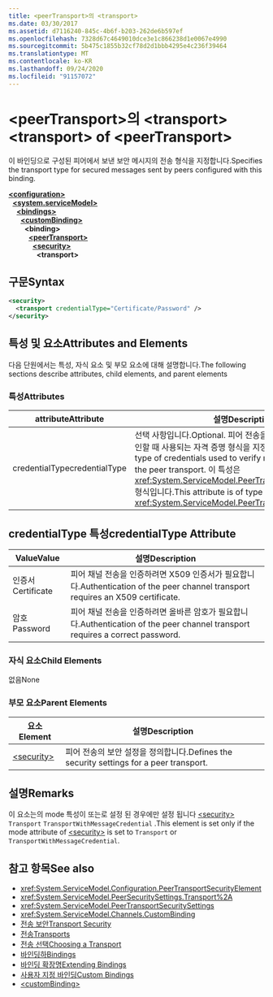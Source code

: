 ```yaml
---
title: <peerTransport>의 <transport>
ms.date: 03/30/2017
ms.assetid: d7116240-845c-4b6f-b203-262de6b597ef
ms.openlocfilehash: 7328d67c4649010dce3e1c866238d1e0067e4990
ms.sourcegitcommit: 5b475c1855b32cf78d2d1bbb4295e4c236f39464
ms.translationtype: MT
ms.contentlocale: ko-KR
ms.lasthandoff: 09/24/2020
ms.locfileid: "91157072"
---
```

# <a name="transport-of-peertransport"></a><span data-ttu-id="d51ac-102">\<peerTransport>의 \<transport></span><span class="sxs-lookup"><span data-stu-id="d51ac-102">\<transport> of \<peerTransport></span></span>

<span data-ttu-id="d51ac-103">이 바인딩으로 구성된 피어에서 보낸 보안 메시지의 전송 형식을 지정합니다.</span><span class="sxs-lookup"><span data-stu-id="d51ac-103">Specifies the transport type for secured messages sent by peers configured with this binding.</span></span>  
  
[**\<configuration>**](../configuration-element.md)\
&nbsp;&nbsp;[**\<system.serviceModel>**](system-servicemodel.md)\
&nbsp;&nbsp;&nbsp;&nbsp;[**\<bindings>**](bindings.md)\
&nbsp;&nbsp;&nbsp;&nbsp;&nbsp;&nbsp;[**\<customBinding>**](custombinding.md)\
&nbsp;&nbsp;&nbsp;&nbsp;&nbsp;&nbsp;&nbsp;&nbsp;**\<binding>**\
&nbsp;&nbsp;&nbsp;&nbsp;&nbsp;&nbsp;&nbsp;&nbsp;&nbsp;&nbsp;[**\<peerTransport>**](peertransport.md)\
&nbsp;&nbsp;&nbsp;&nbsp;&nbsp;&nbsp;&nbsp;&nbsp;&nbsp;&nbsp;&nbsp;&nbsp;[**\<security>**](security-of-peertransport.md)\
&nbsp;&nbsp;&nbsp;&nbsp;&nbsp;&nbsp;&nbsp;&nbsp;&nbsp;&nbsp;&nbsp;&nbsp;&nbsp;&nbsp;**\<transport>**  
  
## <a name="syntax"></a><span data-ttu-id="d51ac-104">구문</span><span class="sxs-lookup"><span data-stu-id="d51ac-104">Syntax</span></span>  
  
```xml  
<security>
  <transport credentialType="Certificate/Password" />
</security>
```  
  
## <a name="attributes-and-elements"></a><span data-ttu-id="d51ac-105">특성 및 요소</span><span class="sxs-lookup"><span data-stu-id="d51ac-105">Attributes and Elements</span></span>  

 <span data-ttu-id="d51ac-106">다음 단원에서는 특성, 자식 요소 및 부모 요소에 대해 설명합니다.</span><span class="sxs-lookup"><span data-stu-id="d51ac-106">The following sections describe attributes, child elements, and parent elements</span></span>  
  
### <a name="attributes"></a><span data-ttu-id="d51ac-107">특성</span><span class="sxs-lookup"><span data-stu-id="d51ac-107">Attributes</span></span>  
  
|<span data-ttu-id="d51ac-108">attribute</span><span class="sxs-lookup"><span data-stu-id="d51ac-108">Attribute</span></span>|<span data-ttu-id="d51ac-109">설명</span><span class="sxs-lookup"><span data-stu-id="d51ac-109">Description</span></span>|  
|---------------|-----------------|  
|<span data-ttu-id="d51ac-110">credentialType</span><span class="sxs-lookup"><span data-stu-id="d51ac-110">credentialType</span></span>|<span data-ttu-id="d51ac-111">선택 사항입니다.</span><span class="sxs-lookup"><span data-stu-id="d51ac-111">Optional.</span></span> <span data-ttu-id="d51ac-112">피어 전송을 통해 보내는 메시지를 확인할 때 사용되는 자격 증명 형식을 지정합니다.</span><span class="sxs-lookup"><span data-stu-id="d51ac-112">Specifies the type of credentials used to verify messages sent with the peer transport.</span></span> <span data-ttu-id="d51ac-113">이 특성은 <xref:System.ServiceModel.PeerTransportCredentialType> 형식입니다.</span><span class="sxs-lookup"><span data-stu-id="d51ac-113">This attribute is of type <xref:System.ServiceModel.PeerTransportCredentialType>.</span></span>|  
  
## <a name="credentialtype-attribute"></a><span data-ttu-id="d51ac-114">credentialType 특성</span><span class="sxs-lookup"><span data-stu-id="d51ac-114">credentialType Attribute</span></span>  
  
|<span data-ttu-id="d51ac-115">Value</span><span class="sxs-lookup"><span data-stu-id="d51ac-115">Value</span></span>|<span data-ttu-id="d51ac-116">설명</span><span class="sxs-lookup"><span data-stu-id="d51ac-116">Description</span></span>|  
|-----------|-----------------|  
|<span data-ttu-id="d51ac-117">인증서</span><span class="sxs-lookup"><span data-stu-id="d51ac-117">Certificate</span></span>|<span data-ttu-id="d51ac-118">피어 채널 전송을 인증하려면 X509 인증서가 필요합니다.</span><span class="sxs-lookup"><span data-stu-id="d51ac-118">Authentication of the peer channel transport requires an X509 certificate.</span></span>|  
|<span data-ttu-id="d51ac-119">암호</span><span class="sxs-lookup"><span data-stu-id="d51ac-119">Password</span></span>|<span data-ttu-id="d51ac-120">피어 채널 전송을 인증하려면 올바른 암호가 필요합니다.</span><span class="sxs-lookup"><span data-stu-id="d51ac-120">Authentication of the peer channel transport requires a correct password.</span></span>|  
  
### <a name="child-elements"></a><span data-ttu-id="d51ac-121">자식 요소</span><span class="sxs-lookup"><span data-stu-id="d51ac-121">Child Elements</span></span>  

 <span data-ttu-id="d51ac-122">없음</span><span class="sxs-lookup"><span data-stu-id="d51ac-122">None</span></span>  
  
### <a name="parent-elements"></a><span data-ttu-id="d51ac-123">부모 요소</span><span class="sxs-lookup"><span data-stu-id="d51ac-123">Parent Elements</span></span>  
  
|<span data-ttu-id="d51ac-124">요소</span><span class="sxs-lookup"><span data-stu-id="d51ac-124">Element</span></span>|<span data-ttu-id="d51ac-125">설명</span><span class="sxs-lookup"><span data-stu-id="d51ac-125">Description</span></span>|  
|-------------|-----------------|  
|[\<security>](security-of-peertransport.md)|<span data-ttu-id="d51ac-126">피어 전송의 보안 설정을 정의합니다.</span><span class="sxs-lookup"><span data-stu-id="d51ac-126">Defines the security settings for a peer transport.</span></span>|  
  
## <a name="remarks"></a><span data-ttu-id="d51ac-127">설명</span><span class="sxs-lookup"><span data-stu-id="d51ac-127">Remarks</span></span>  

 <span data-ttu-id="d51ac-128">이 요소는의 mode 특성이 또는로 설정 된 경우에만 설정 됩니다 [\<security>](security-of-peertransport.md) `Transport` `TransportWithMessageCredential` .</span><span class="sxs-lookup"><span data-stu-id="d51ac-128">This element is set only if the mode attribute of [\<security>](security-of-peertransport.md) is set to `Transport` or `TransportWithMessageCredential`.</span></span>  
  
## <a name="see-also"></a><span data-ttu-id="d51ac-129">참고 항목</span><span class="sxs-lookup"><span data-stu-id="d51ac-129">See also</span></span>

- <xref:System.ServiceModel.Configuration.PeerTransportSecurityElement>
- <xref:System.ServiceModel.PeerSecuritySettings.Transport%2A>
- <xref:System.ServiceModel.PeerTransportSecuritySettings>
- <xref:System.ServiceModel.Channels.CustomBinding>
- [<span data-ttu-id="d51ac-130">전송 보안</span><span class="sxs-lookup"><span data-stu-id="d51ac-130">Transport Security</span></span>](../../../wcf/feature-details/transport-security.md)
- [<span data-ttu-id="d51ac-131">전송</span><span class="sxs-lookup"><span data-stu-id="d51ac-131">Transports</span></span>](../../../wcf/feature-details/transports.md)
- [<span data-ttu-id="d51ac-132">전송 선택</span><span class="sxs-lookup"><span data-stu-id="d51ac-132">Choosing a Transport</span></span>](../../../wcf/feature-details/choosing-a-transport.md)
- [<span data-ttu-id="d51ac-133">바인딩하</span><span class="sxs-lookup"><span data-stu-id="d51ac-133">Bindings</span></span>](../../../wcf/bindings.md)
- [<span data-ttu-id="d51ac-134">바인딩 확장명</span><span class="sxs-lookup"><span data-stu-id="d51ac-134">Extending Bindings</span></span>](../../../wcf/extending/extending-bindings.md)
- [<span data-ttu-id="d51ac-135">사용자 지정 바인딩</span><span class="sxs-lookup"><span data-stu-id="d51ac-135">Custom Bindings</span></span>](../../../wcf/extending/custom-bindings.md)
- [\<customBinding>](custombinding.md)
